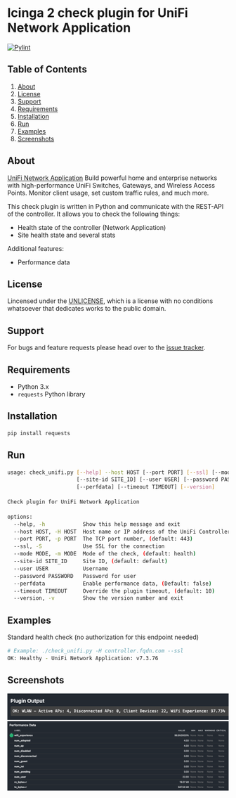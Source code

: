 # Icinga 2 check plugin for UniFi Network Application

[![Pylint](https://github.com/hardoverflow/check-unifi/actions/workflows/pylint.yml/badge.svg?branch=main)](https://github.com/hardoverflow/check-unifi/actions/workflows/pylint.yml)

## Table of Contents

1. [About](#about)
2. [License](#license)
3. [Support](#support)
4. [Requirements](#requirements)
5. [Installation](#installation)
6. [Run](#run)
7. [Examples](#examples)
8. [Screenshots](#screenshots)

## About

[UniFi Network Application](https://www.ui.com/) Build powerful home and
enterprise networks with high-performance UniFi Switches, Gateways, and
Wireless Access Points. Monitor client usage, set custom traffic rules,
and much more.

This check plugin is written in Python and communicate with the REST-API of
the controller. It allows you to check the following things:

* Health state of the controller (Network Application)
* Site health state and several stats

Additional features:

* Performance data

## License

Lincensed under the [UNLICENSE](https://unlicense.org/), which is a license
with no conditions whatsoever that dedicates works to the public domain.

## Support

For bugs and feature requests please head over to the
[issue tracker](https://github.com/hardoverflow/check-unifi/issues).

## Requirements

* Python 3.x
* `requests` Python library

## Installation

```bash
pip install requests
```

## Run

```bash
usage: check_unifi.py [--help] --host HOST [--port PORT] [--ssl] [--mode MODE]
                      [--site-id SITE_ID] [--user USER] [--password PASSWORD]
                      [--perfdata] [--timeout TIMEOUT] [--version]

Check plugin for UniFi Network Application

options:
  --help, -h            Show this help message and exit
  --host HOST, -H HOST  Host name or IP address of the UniFi Controller
  --port PORT, -p PORT  The TCP port number, (default: 443)
  --ssl, -S             Use SSL for the connection
  --mode MODE, -m MODE  Mode of the check, (default: health)
  --site-id SITE_ID     Site ID, (default: default)
  --user USER           Username
  --password PASSWORD   Password for user
  --perfdata            Enable performance data, (Default: false)
  --timeout TIMEOUT     Override the plugin timeout, (default: 10)
  --version, -v         Show the version number and exit
```

## Examples

Standard health check (no authorization for this endpoint needed)

```bash
# Example: ./check_unifi.py -H controller.fqdn.com --ssl
OK: Healthy - UniFi Network Application: v7.3.76
```

## Screenshots

![image](/assets/images/output1.png)
![image](/assets/images/perfdata1.png)
